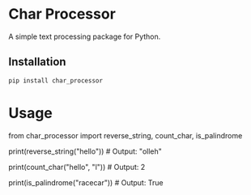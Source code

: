 # Char Processor
A simple text processing package for Python.

## Installation
```bash
pip install char_processor
```
# Usage
from char_processor import reverse_string, count_char, is_palindrome

print(reverse_string("hello"))  # Output: "olleh"

print(count_char("hello", "l"))  # Output: 2

print(is_palindrome("racecar"))  # Output: True